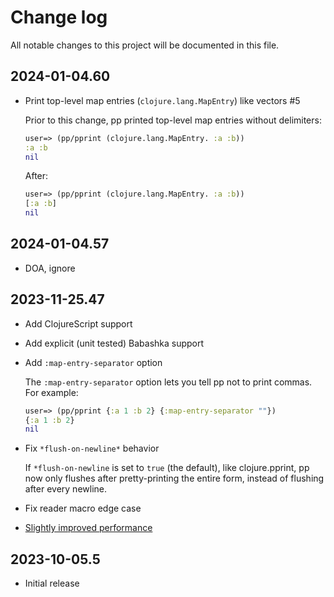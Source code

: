 # Change log

All notable changes to this project will be documented in this file.

## 2024-01-04.60

- Print top-level map entries (`clojure.lang.MapEntry`) like vectors #5

  Prior to this change, pp printed top-level map entries without delimiters:

  ```clojure
  user=> (pp/pprint (clojure.lang.MapEntry. :a :b))
  :a :b
  nil
  ```

  After:

  ```clojure
  user=> (pp/pprint (clojure.lang.MapEntry. :a :b))
  [:a :b]
  nil
  ```

## 2024-01-04.57

- DOA, ignore

## 2023-11-25.47

- Add ClojureScript support
- Add explicit (unit tested) Babashka support
- Add `:map-entry-separator` option

  The `:map-entry-separator` option lets you tell pp not to print
  commas. For example:

  ```clojure
  user=> (pp/pprint {:a 1 :b 2} {:map-entry-separator ""})
  {:a 1 :b 2}
  nil
  ```

- Fix `*flush-on-newline*` behavior

  If `*flush-on-newline` is set to `true` (the default), like clojure.pprint, pp now only flushes after pretty-printing the entire form, instead of flushing after every newline.

- Fix reader macro edge case
- [Slightly improved performance](https://github.com/eerohele/pp/actions/runs/6990886744/job/19020851938#step:6:202)

## 2023-10-05.5

- Initial release
